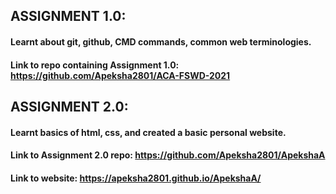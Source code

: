 ## ASSIGNMENT 1.0:
#### Learnt about git, github, CMD commands, common web terminologies.
#### Link to repo containing Assignment 1.0: https://github.com/Apeksha2801/ACA-FSWD-2021

## ASSIGNMENT 2.0:
#### Learnt basics of html, css, and created a basic personal website.
#### Link to Assignment 2.0 repo: https://github.com/Apeksha2801/ApekshaA
#### Link to website: https://apeksha2801.github.io/ApekshaA/